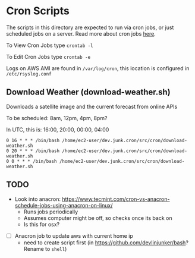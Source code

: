 # Cron Scripts

The scripts in this directory are expected to run via cron jobs, or just scheduled jobs on a server. Read more about cron jobs [here](https://ostechnix.com/a-beginners-guide-to-cron-jobs/).

To View Cron Jobs type `crontab -l`

To Edit Cron Jobs type `crontab -e`

Logs on AWS AMI are found in `/var/log/cron`, this location is configured in `/etc/rsyslog.conf`

## Download Weather (download-weather.sh)
Downloads a satellite image and the current forecast from online APIs

To be scheduled: 8am, 12pm, 4pm, 8pm?

In UTC, this is: 16:00, 20:00, 00:00, 04:00

```
0 16 * * * /bin/bash /home/ec2-user/dev.junk.cron/src/cron/download-weather.sh
0 20 * * * /bin/bash /home/ec2-user/dev.junk.cron/src/cron/download-weather.sh
0 0 * * * /bin/bash /home/ec2-user/dev.junk.cron/src/cron/download-weather.sh
```

## TODO
- Look into anacron: https://www.tecmint.com/cron-vs-anacron-schedule-jobs-using-anacron-on-linux/
    - Runs jobs periodically
    - Assumes computer might be off, so checks once its back on
    - Is this for osx?
- [ ] Anacron job to update aws with current home ip
    - need to create script first (in https://github.com/devlinjunker/bash? Rename to `shell`)

